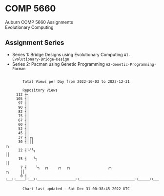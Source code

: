 # COMP 5660
Auburn COMP 5660 Assignments  
Evolutionary Computing

## Assignment Series
- Series 1: Bridge Designs using Evolutionary Computing `A1-Evolutionary-Bridge-Design`
- Series 2: Pacman using Genetic Programming `A2-Genetic-Programming-Pacman`

```

        Total Views per Day from 2022-10-03 to 2022-12-31

        Repository Views
     112 ┼╮
     105 ┤│
      97 ┤│
      90 ┤│
      82 ┤│
      75 ┤│
      67 ┤│
      60 ┤│
      52 ┤│
      45 ┤│
      37 ┤│╭╮
      30 ┤│││                                                                    ╭╮
      22 ┤╰╯╰╮                                                                   ││
      15 ┤   ╰╮                                                                  ││
       7 ┤    ╰╮  ╭╮    ╭╮  ╭╮                 ╭╮                         ╭╮     ││
       0 ┤     ╰──╯╰────╯╰──╯╰─────────────────╯╰─────────────────────────╯╰─────╯╰────────────────

        Chart last updated - Sat Dec 31 00:38:45 2022 UTC
        
```
